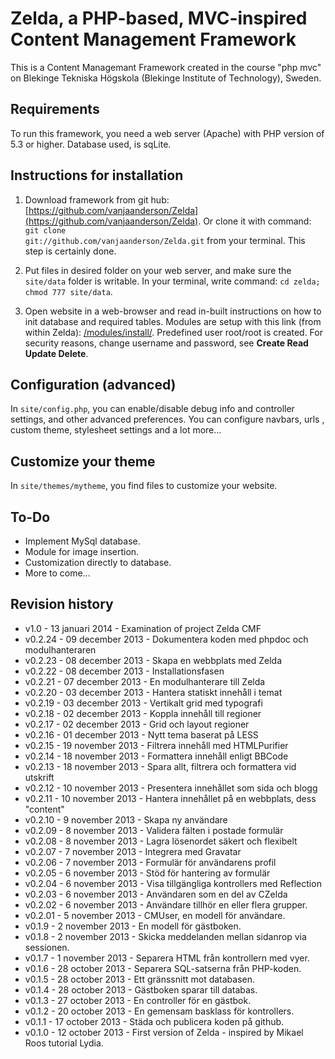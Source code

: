Zelda, a PHP-based, MVC-inspired Content Management Framework
=============================================================
This is a Content Managemant Framework created in the course "php mvc" on Blekinge Tekniska Högskola (Blekinge Institute of Technology), Sweden.

Requirements
------------
To run this framework, you need a web server (Apache) with PHP version of 5.3 or higher. Database used, is sqLite.

Instructions for installation
-----------------------------
1) Download framework from git hub: [https://github.com/vanjaanderson/Zelda](https://github.com/vanjaanderson/Zelda).
Or clone it with command: <code>git clone git://github.com/vanjaanderson/Zelda.git</code> from your terminal. This step is certainly done.

2) Put files in desired folder on your web server, and make sure the <code>site/data</code> folder is writable. In your terminal, write command: <code>cd zelda; chmod 777 site/data</code>.

3) Open website in a web-browser and read in-built instructions on how to init database and required tables. Modules are setup with this link (from within Zelda): [/modules/install/](modules/install). Predefined user root/root is created. For security reasons, change username and password, see **Create Read Update Delete**.

Configuration (advanced)
------------------------
In <code>site/config.php</code>, you can enable/disable debug info and controller settings, and other advanced preferences. You can configure navbars, urls , custom theme, stylesheet settings and a lot more...

Customize your theme
--------------------
In <code>site/themes/mytheme</code>, you find files to customize your website. 




To-Do
-----
* Implement MySql database.
* Module for image insertion.
* Customization directly to database. 
* More to come...

Revision history
----------------
* v1.0    - 13 januari 2014 - Examination of project Zelda CMF
* v0.2.24 - 09 december 2013 - Dokumentera koden med phpdoc och modulhanteraren 
* v0.2.23 - 08 december 2013 - Skapa en webbplats med Zelda 
* v0.2.22 - 08 december 2013 - Installationsfasen 
* v0.2.21 - 07 december 2013 - En modulhanterare till Zelda 
* v0.2.20 - 03 december 2013 - Hantera statiskt innehåll i temat
* v0.2.19 - 03 december 2013 - Vertikalt grid med typografi
* v0.2.18 - 02 december 2013 - Koppla innehåll till regioner
* v0.2.17 - 02 december 2013 - Grid och layout regioner
* v0.2.16 - 01 december 2013 - Nytt tema baserat på LESS
* v0.2.15 - 19 november 2013 - Filtrera innehåll med HTMLPurifier
* v0.2.14 - 18 november 2013 - Formattera innehåll enligt BBCode
* v0.2.13 - 18 november 2013 - Spara allt, filtrera och formattera vid utskrift
* v0.2.12 - 10 november 2013 - Presentera innehållet som sida och blogg
* v0.2.11 - 10 november 2013 - Hantera innehållet på en webbplats, dess "content"
* v0.2.10 - 9 november 2013 - Skapa ny användare
* v0.2.09 - 8 november 2013 - Validera fälten i postade formulär
* v0.2.08 - 8 november 2013 - Lagra lösenordet säkert och flexibelt
* v0.2.07 - 7 november 2013 - Integrera med Gravatar
* v0.2.06 - 7 november 2013 - Formulär för användarens profil
* v0.2.05 - 6 november 2013 - Stöd för hantering av formulär
* v0.2.04 - 6 november 2013 - Visa tillgängliga kontrollers med Reflection
* v0.2.03 - 6 november 2013 - Användaren som en del av CZelda
* v0.2.02 - 6 november 2013 - Användare tillhör en eller flera grupper.
* v0.2.01 - 5 november 2013 - CMUser, en modell för användare.
* v0.1.9 - 2 november 2013 - En modell för gästboken.
* v0.1.8 - 2 november 2013 - Skicka meddelanden mellan sidanrop via sessionen.
* v0.1.7 - 1 november 2013 - Separera HTML från kontrollern med vyer.
* v0.1.6 - 28 october 2013 - Separera SQL-satserna från PHP-koden.
* v0.1.5 - 28 october 2013 - Ett gränssnitt mot databasen.
* v0.1.4 - 28 october 2013 - Gästboken sparar till databas.
* v0.1.3 - 27 october 2013 - En controller för en gästbok.
* v0.1.2 - 20 october 2013 - En gemensam basklass för kontrollers.
* v0.1.1 - 17 october 2013 - Städa och publicera koden på github.
* v0.1.0 - 12 october 2013 - First version of Zelda - inspired by Mikael Roos tutorial Lydia.
